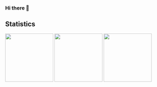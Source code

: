### Hi there 👋

<!--
**jsongo21/jsongo21** is a ✨ _special_ ✨ repository because its `README.md` (this file) appears on your GitHub profile.

Here are some ideas to get you started:

- 🔭 I’m currently working on ...
- 🌱 I’m currently learning ...
- 👯 I’m looking to collaborate on ...
- 🤔 I’m looking for help with ...
- 💬 Ask me about ...
- 📫 How to reach me: ...
- 😄 Pronouns: ...
- ⚡ Fun fact: ...
-->

## Statistics
<div>
  <img height="154" src="https://github-readme-stats.vercel.app/api?username=jsongo21&show_icons=true&theme=dracula&count_private=true&hide=contribs" />
  <img height="154" src="https://github-readme-stats.vercel.app/api/top-langs/?username=jsongo21&layout=compact&theme=dracula&hide=php&langs_count=6" />
  <img height="154" src="https://github-readme-stats.vercel.app/api/wakatime?username=jsongo21&layout=compact&theme=dracula&langs_count=6" />
</div>
